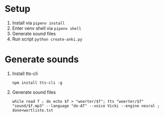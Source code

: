 # Setup

1. Install via `pipenv install`
2. Enter venv shell via `pipenv shell`
3. Generate sound files
4. Run script `python create-anki.py`

# Generate sounds

1. Install tts-cli
   
    `npm install tts-cli -g`

3. Generate sound files

    `while read f ; do echo $f > "woerter/$f"; tts "woerter/$f" "sound/$f.mp3" --language "de-AT" --voice Vicki --engine neural ; done<wortliste.txt`


